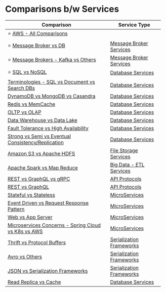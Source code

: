 # Comparisons b/w Services

| Comparison                                                                                                            | Service Type                                                       |
|-----------------------------------------------------------------------------------------------------------------------|--------------------------------------------------------------------|
| :star: [AWS - All Comparisons](2_AWSServices/AWS-All-Comparisons.md)                                                  |                                                                    |
| :star: [Message Broker vs DB](4_MessageBrokersEDA/MessageBrokerVsDB.md)                                               | [Message Broker Services](4_MessageBrokersEDA)                     |
| :star: [Message Brokers - Kafka vs Others](4_MessageBrokersEDA/KafkaVsRabbitMQVsSQSVsSNS.md)                          | [Message Broker Services](4_MessageBrokersEDA)                     |
| :star: [SQL vs NoSQL](3_DatabaseServices/SQLvsNoSQL.md)                                                               | [Database Services](3_DatabaseServices)                            |
| [Terminologies - SQL vs Document vs Search DBs](3_DatabaseServices/TermsComparisons.md)                               | [Database Services](3_DatabaseServices)                            |
| [DynamoDB vs MongoDB vs Casandra](3_DatabaseServices/DynamoDBVsMongoDBVsCasandra.md)                                  | [Database Services](3_DatabaseServices)                            |
| [Redis vs MemCache](3_DatabaseServices/8_InMemory-Databases/RedisVsMemcache.md)                                       | [Database Services](3_DatabaseServices)                            |
| [OLTP vs OLAP](3_DatabaseServices/OLTPvsOTAP.md)                                                                      | [Database Services](3_DatabaseServices)                            |
| [Data Warehouse vs Data Lake](6_BigDataServices/StorageDBs/Glossaries/DataWarehousesVsLake.md)                        | [Database Services](3_DatabaseServices)                            |
| [Fault Tolerance vs High Availability](7_PropertiesDistributedSystem/Reliability/FaultToleranceVsHighAvailability.md) | [Database Services](3_DatabaseServices)                            |
| [Strong vs Semi vs Eventual Consistency/Replication](3_DatabaseServices/4_Consistency&Replication/Readme.md)          | [Database Services](3_DatabaseServices)                            |
| [Amazon S3 vs Apache HDFS](11_FileStorageServicesHDFS/HDFSVsS3.md)                                                    | [File Storage Services](11_FileStorageServicesHDFS)                |
| [Apache Spark vs Map Reduce](6_BigDataServices/ETLServices/ApacheSparkVsMapReduce.md)                                 | [Big Data - ETL Services](6_BigDataServices/ETLServices/)          |
| [REST vs GraphQL vs gRPC](8_APIProtocols/Readme.md)                                                                   | [API Protocols](8_APIProtocols/Readme.md)                          |
| [REST vs GraphQL](8_APIProtocols/RESTvsGraphQL.md)                                                                    | [API Protocols](8_APIProtocols/Readme.md)                          |
| [Stateful vs Stateless](7_PropertiesDistributedSystem/StatefulVsStateless.md)                                         | [MicroServices](5_MicroServicesSOA)                                |
| [Event Driven vs Request Response Pattern](4_MessageBrokersEDA/EventDrivenVsRequestResponsePattern.md)                | [MicroServices](5_MicroServicesSOA)                                |
| [Web vs App Server](7_PropertiesDistributedSystem/WebVsAppServer.md)                                                  | [MicroServices](5_MicroServicesSOA)                                |
| [Microservices Concerns - Spring Cloud vs K8s vs AWS](5_MicroServicesSOA/SpringCloudVsK8sVsAWS.md)                    | [MicroServices](5_MicroServicesSOA)                                |
| [Thrift vs Protocol Buffers](8_APIProtocols/SerializationFrameworks/ProtoBuffersVsThrift.md)                          | [Serialization Frameworks](8_APIProtocols/SerializationFrameworks) |
| [Avro vs Others](8_APIProtocols/SerializationFrameworks/AvroVsOthers.md)                                              | [Serialization Frameworks](8_APIProtocols/SerializationFrameworks) |
| [JSON vs Serialization Frameworks](8_APIProtocols/DataInterchangeFormats/JSONVsSerializationFrameworks.md)            | [Serialization Frameworks](8_APIProtocols/SerializationFrameworks) |
| [Read Replica vs Cache](3_DatabaseServices/3_ScalabilityTechniques/ReadReplicaVsCache.md)                                     | [Database Services](3_DatabaseServices)                            |